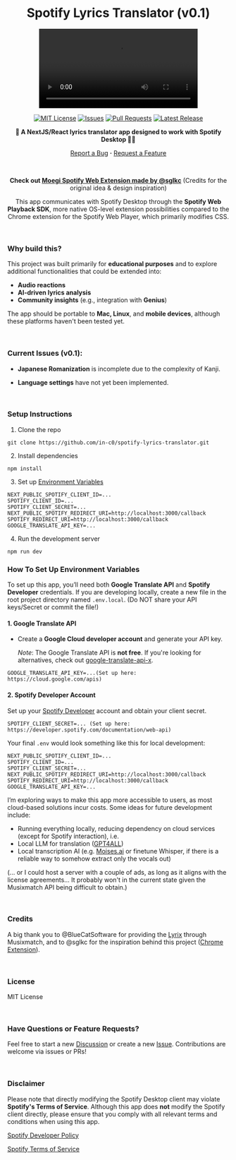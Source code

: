 <div align="center">
  <h1>Spotify Lyrics Translator (v0.1) </h1>
  <video src="https://github.com/user-attachments/assets/6641e419-d5ef-46e9-ab17-1f446f373dfb" width="360" autoplay="false"></video>

  <br />
 
 [![MIT License](https://img.shields.io/github/license/in-c0/spotify-lyrics-translator?t=1)](LICENSE)
 [![Issues](https://img.shields.io/github/issues/in-c0/spotify-lyrics-translator?t=1)](https://github.com/in-c0/spotify-lyrics-translator/issues)
 [![Pull Requests](https://img.shields.io/github/issues-pr/in-c0/spotify-lyrics-translator?t=1)](https://github.com/in-c0/spotify-lyrics-translator/pulls)
 [![Latest Release](https://img.shields.io/github/v/release/in-c0/spotify-lyrics-translator?t=1)](https://github.com/in-c0/spotify-lyrics-translator/releases/latest)


  <strong> 🎵 A NextJS/React lyrics translator app designed to work with Spotify Desktop 🎤🎵 </strong>

  <a href="https://github.com/in-c0/spotify-lyrics-translator/issues">Report a Bug</a>
  <strong>·</strong>
  <a href="https://github.com/in-c0/spotify-lyrics-translator/issues">Request a Feature</a>


  <br />

  **Check out <a href="https://github.com/sglkc/moegi">Moegi Spotify Web Extension made by @sglkc</a>** (Credits for the original idea & design inspiration)

  This app communicates with Spotify Desktop through the **Spotify Web Playback SDK**, more native OS-level extension possibilities compared to the Chrome extension for the Spotify Web Player, which primarily modifies CSS. 

</div>

  <br />

### **Why build this?**

This project was built primarily for **educational purposes** and to explore additional functionalities that could be extended into:
- **Audio reactions**
- **AI-driven lyrics analysis**
- **Community insights** (e.g., integration with **Genius**)

The app should be portable to **Mac, Linux**, and **mobile devices**, although these platforms haven't been tested yet.

  <br />

### Current Issues (v0.1):
- **Japanese Romanization** is incomplete due to the complexity of Kanji.
- **Language settings** have not yet been implemented.

  <br />

### Setup Instructions


1. Clone the repo
```
git clone https://github.com/in-c0/spotify-lyrics-translator.git
```
2. Install dependencies
```
npm install
```
3. Set up <a href="#how-to-set-up-environment-variables">Environment Variables</a>
```
NEXT_PUBLIC_SPOTIFY_CLIENT_ID=...
SPOTIFY_CLIENT_ID=...
SPOTIFY_CLIENT_SECRET=...
NEXT_PUBLIC_SPOTIFY_REDIRECT_URI=http://localhost:3000/callback
SPOTIFY_REDIRECT_URI=http://localhost:3000/callback
GOOGLE_TRANSLATE_API_KEY=...
```
4. Run the development server
```
npm run dev
```

### How To Set Up Environment Variables

To set up this app, you’ll need both **Google Translate API** and **Spotify Developer** credentials. 
If you are developing locally, create a new file in the root project directory named `.env.local`. (Do NOT share your API keys/Secret or commit the file!)

#### 1. **Google Translate API**
- Create a **Google Cloud developer account** and generate your API key.
  
  *Note*: The Google Translate API is **not free**. If you're looking for alternatives, check out [google-translate-api-x](https://www.npmjs.com/package/google-translate-api-x).

```
GOOGLE_TRANSLATE_API_KEY=...(Set up here: https://cloud.google.com/apis)
```

#### 2. Spotify Developer Account
Set up your [Spotify Developer](https://developer.spotify.com/dashboard) account and obtain your client secret.
```
SPOTIFY_CLIENT_SECRET=... (Set up here: https://developer.spotify.com/documentation/web-api)
```

Your final `.env` would look something like this for local development:
```
NEXT_PUBLIC_SPOTIFY_CLIENT_ID=...
SPOTIFY_CLIENT_ID=...
SPOTIFY_CLIENT_SECRET=...
NEXT_PUBLIC_SPOTIFY_REDIRECT_URI=http://localhost:3000/callback
SPOTIFY_REDIRECT_URI=http://localhost:3000/callback
GOOGLE_TRANSLATE_API_KEY=...
```

I’m exploring ways to make this app more accessible to users, as most cloud-based solutions incur costs. Some ideas for future development include:
 - Running everything locally, reducing dependency on cloud services (except for Spotify interaction), i.e.
 - Local LLM for translation ([GPT4ALL](https://github.com/nomic-ai/gpt4all))
 - Local transcription AI (e.g. [Moises.ai](https://moises.ai/) or finetune Whisper, if there is a reliable way to somehow extract only the vocals out)
   
(... or I could host a server with a couple of ads, as long as it aligns with the license agreements... It probably won't in the current state given the Musixmatch API being difficult to obtain.)

  <br />

### Credits

A big thank you to @BlueCatSoftware for providing the [Lyrix](https://github.com/BlueCatSoftware/Lyrix) through Musixmatch,
and to @sglkc for the inspiration behind this project ([Chrome Extension](https://github.com/sglkc/moegi)).

  <br />

### License

MIT License

  <br />

### Have Questions or Feature Requests?

Feel free to start a new [Discussion](https://github.com/in-c0/spotify-lyrics-translator/discussions) or create a new [Issue](https://github.com/in-c0/spotify-lyrics-translator/issues). Contributions are welcome via issues or PRs!

  <br />

### Disclaimer

Please note that directly modifying the Spotify Desktop client may violate **Spotify's Terms of Service**. Although this app does **not** modify the Spotify client directly, please ensure that you comply with all relevant terms and conditions when using this app.

[Spotify Developer Policy](https://developer.spotify.com/policy/)

[Spotify Terms of Service](https://www.spotify.com/legal/end-user-agreement/)

  <br />

